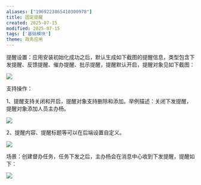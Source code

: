 ```yaml
---
aliases: ["1969223865410300978"]
title: 固定提醒
created: 2025-07-15
modified: 2025-07-15
tags: ['基础模块']
theme: 政务应用
---
```


提醒设置：应用安装初始化成功之后，默认生成如下截图的提醒信息，类型包含下发提醒、反馈提醒、催办提醒、批示提醒，提醒默认开启，提醒对象见如下截图：

![](5d0ae9029e1e18832ecc45625543cfc1.jpg)

支持操作：

1、提醒支持关闭和开启，提醒对象支持删除和添加。举例描述：关闭下发提醒，提醒对象添加人员主办杨。

![](668ddaff944feb89349b15bdcfdfe220.jpg)

2、提醒内容、提醒标题等可以在后端设置自定义。

![](968c866085ee6c7db1d4102e145fcfbe.jpg)

场景：创建督办任务，任务下发之后，主办杨会在消息中心收到下发提醒，提醒如下：

![](28c684ed2f0a9753973cf1d965d7f91e.jpg)